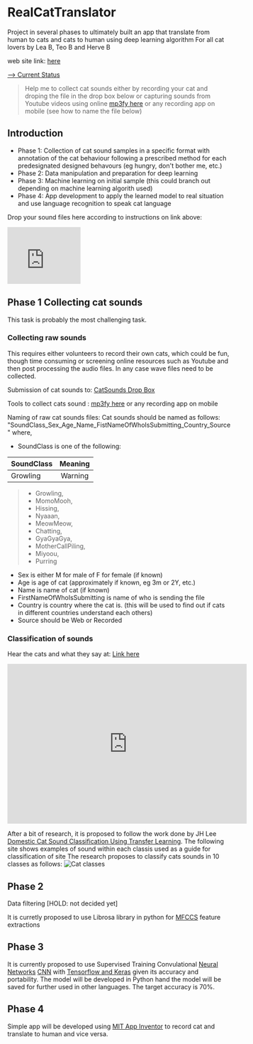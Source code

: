 # RealCatTranslator
Project in several phases to ultimately built an app that translate from human to cats and cats to human using deep learning algorithm
For all cat lovers by Lea B, Teo B and Herve B

web site link: [here](https://frogboss74.github.io/RealCatTranslator/)

[--> Current Status](https://github.com/FrogBoss74/RealCatTranslator/wiki/Collecting-cat-sounds)

>Help me to collect cat sounds either by recording your cat and droping the file in the drop box below or capturing sounds from Youtube videos using online [mp3fy here](https://mp3fy.com/) or any recording app on mobile (see how to name the file below)

## Introduction
- Phase 1: Collection of cat sound samples in a specific format with annotation of the cat behaviour following a prescribed method for each predesignated designed behavours (eg hungry, don't bother me, etc.)
- Phase 2: Data manipulation and preparation for deep learning
- Phase 3: Machine learning on initial sample (this could branch out depending on machine learning algorith used)
- Phase 4: App development to apply the learned model to real situation and use language recognition to speak cat language

Drop your sound files here according to instructions on link above:

<iframe src="https://onedrive.live.com/embed?cid=EB02B52BD1CE79FD&resid=EB02B52BD1CE79FD%212644&authkey=AOroewqAhmmou_0" width="165" height="128" frameborder="0" scrolling="no"></iframe>

## Phase 1 Collecting cat sounds

This task is probably the most challenging task. 

### Collecting raw sounds
This requires either volunteers to record their own cats, which could be fun, though time consuming or screening online resources such as Youtube and then post processing the audio files.
In any case wave files need to be collected.

Submission of cat sounds to: [CatSounds Drop Box](https://1drv.ms/f/s!Av15ztErtQLrlFSNvhIzIsAi3KJy)
 
Tools to collect cats sound : [mp3fy here](https://mp3fy.com/) or any recording app on mobile

Naming of raw cat sounds files: Cat sounds should be named as follows:
   "SoundClass_Sex_Age_Name_FistNameOfWhoIsSubmitting_Country_Source"
where,
  - SoundClass is one of the following: 

|SoundClass       | Meaning             
|:------------------|:--------------------:|
|Growling | Warning |



 >- Growling, 
 >- MomoMooh, 
 >- Hissing, 
 >- Nyaaan, 
 >- MeowMeow, 
 >- Chatting, 
 >- GyaGyaGya, 
 >- MotherCallPiling, 
 >- Miyoou, 
 >- Purring
  - Sex is either M for male of F for female (if known)
  - Age is age of cat (approximately if known, eg 3m or 2Y, etc.)
  - Name is name of cat (if known)
  - FirstNameOfWhoIsSubmitting is name of who is sending the file
  - Country is country where the cat is. (this will be used to find out if cats in different countries understand each others)
  - Source should be Web or Recorded

### Classification of sounds
Hear the cats and what they say at: [Link here](https://www.mnn.com/family/pets/stories/cat-sounds-and-what-they-mean)

<iframe width="540" height="360" src="https://www.youtube.com/embed/nX1YzS_CYIw" frameborder="0" allow="autoplay; encrypted-media" allowfullscreen></iframe>

After a bit of research, it is proposed to follow the work done by JH Lee [Domestic Cat Sound Classification Using Transfer Learning](http://www.ijfis.org/journal/view.html?uid=827&&vmd=Full).
The following site shows examples of sound within each classis used as a guide for classification of site
The research proposes to classify cats sounds in 10 classes as follows:
![Cat classes](http://pdf.medrang.co.kr/IJFIS/2018/018/ijfis-18-154f1.jpg)

## Phase 2
Data filtering [HOLD: not decided yet]

It is curretly proposed to use Librosa library in python for [MFCCS](https://en.wikipedia.org/wiki/Mel-frequency_cepstrum) feature extractions

## Phase 3
It is currently proposed to use Supervised Training Convulational [Neural Networks](https://en.wikipedia.org/wiki/Neural_network) [CNN](https://en.wikipedia.org/wiki/Convolutional_neural_network) with [Tensorflow and Keras](https://www.tensorflow.org/guide/keras) given its accuracy and portability. The model will be developed in Python hand the model will be saved for further used in other languages.
The target accuracy is 70%.

## Phase 4
Simple app will be developed using [MIT App Inventor](http://appinventor.mit.edu/explore/) to record cat and translate to human and vice versa.

<!--stackedit_data:
eyJoaXN0b3J5IjpbLTE3OTAyNTg3OTgsLTE3NDc3OTUwOTEsMT
Y3NjcwNDQ2OF19
-->